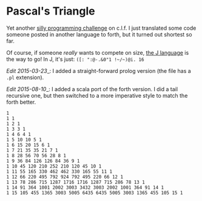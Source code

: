 # Pascal's Triangle

Yet another [silly programming challenge][1] on c.l.f. 
I just translated some code someone posted in
another language to forth, but it turned out shortest 
so far.

Of course, if someone _really_ wants to compete
on size, [the J language][2] is the way to go!
In J, it's just: `([: ":@-.&0"1 !~/~)@i. 16` 

_Edit 2015-03-23__: I added a straight-forward prolog
version (the file has a `.pl` extension).

_Edit 2015-08-10__: I added a scala port of the forth
version. I did a tail recursive one, but then switched
to a more imperative style to match the forth better.

```
1
1 1
1 2 1
1 3 3 1
1 4 6 4 1
1 5 10 10 5 1
1 6 15 20 15 6 1
1 7 21 35 35 21 7 1
1 8 28 56 70 56 28 8 1
1 9 36 84 126 126 84 36 9 1
1 10 45 120 210 252 210 120 45 10 1
1 11 55 165 330 462 462 330 165 55 11 1
1 12 66 220 495 792 924 792 495 220 66 12 1
1 13 78 286 715 1287 1716 1716 1287 715 286 78 13 1
1 14 91 364 1001 2002 3003 3432 3003 2002 1001 364 91 14 1
1 15 105 455 1365 3003 5005 6435 6435 5005 3003 1365 455 105 15 1
```

[1]: https://groups.google.com/d/topic/comp.lang.forth/3TTncBdnHjk/discussion
[2]: http://jsoftware.com/
